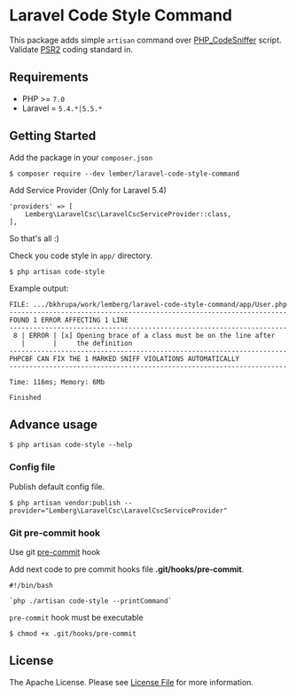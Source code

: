# Laravel Code Style Command

This package adds simple `artisan` command over [PHP_CodeSniffer](https://github.com/squizlabs/PHP_CodeSniffer) script.
Validate [PSR2](https://www.php-fig.org/psr/psr-2/) coding standard in.

## Requirements

* PHP >= `7.0`
* Laravel = `5.4.*|5.5.*`

## Getting Started

Add the package in your `composer.json`

```
$ composer require --dev lember/laravel-code-style-command
```

Add Service Provider (Only for Laravel 5.4)

```
'providers' => [
    Lemberg\LaravelCsc\LaravelCscServiceProvider::class,
],
```

So that's all :)

Check you code style in `app/` directory.

```
$ php artisan code-style
```

Example output:

```
FILE: .../bkhrupa/work/lemberg/laravel-code-style-command/app/User.php
----------------------------------------------------------------------
FOUND 1 ERROR AFFECTING 1 LINE
----------------------------------------------------------------------
 8 | ERROR | [x] Opening brace of a class must be on the line after
   |       |     the definition
----------------------------------------------------------------------
PHPCBF CAN FIX THE 1 MARKED SNIFF VIOLATIONS AUTOMATICALLY
----------------------------------------------------------------------

Time: 116ms; Memory: 6Mb

Finished
```

## Advance usage

```
$ php artisan code-style --help
```

### Config file

Publish default config file.

```
$ php artisan vendor:publish --provider="Lemberg\LaravelCsc\LaravelCscServiceProvider"
```

### Git pre-commit hook

Use git [pre-commit](https://git-scm.com/book/en/v2/Customizing-Git-Git-Hooks) hook

Add next code to pre commit hooks file **.git/hooks/pre-commit**.

```
#!/bin/bash

`php ./artisan code-style --printCommand`
```

`pre-commit` hook must be executable

```
$ chmod +x .git/hooks/pre-commit
```

## License

The Apache License. Please see [License File](LICENSE.md) for more information.
